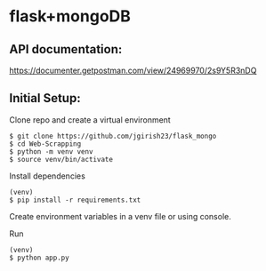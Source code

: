 # flask+mongoDB

## API documentation:
https://documenter.getpostman.com/view/24969970/2s9Y5R3nDQ


## Initial Setup:

Clone repo and create a virtual environment

```
$ git clone https://github.com/jgirish23/flask_mongo
$ cd Web-Scrapping
$ python -m venv venv
$ source venv/bin/activate
```

Install dependencies

```
(venv)
$ pip install -r requirements.txt
```

Create environment variables in a venv file
or using console.

Run

```
(venv)
$ python app.py
```
